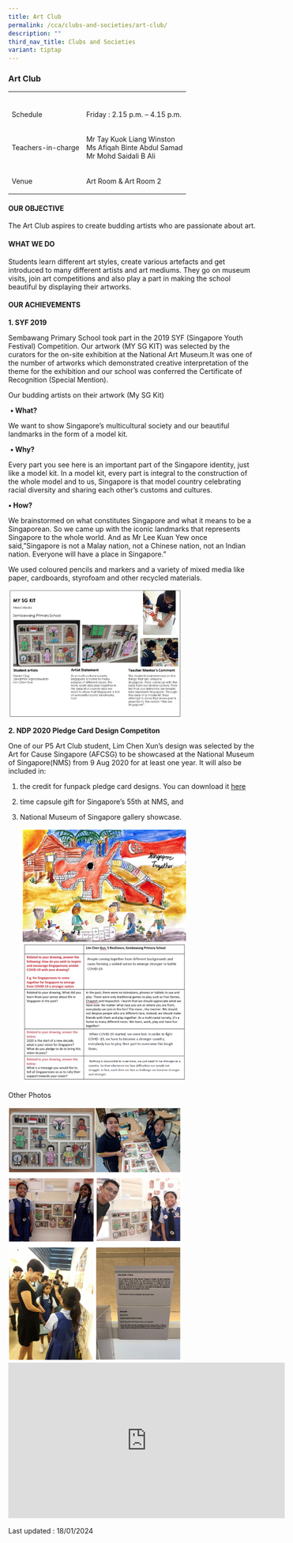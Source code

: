 ```yaml
---
title: Art Club
permalink: /cca/clubs-and-societies/art-club/
description: ""
third_nav_title: Clubs and Societies
variant: tiptap
---
```

<h3>Art Club</h3><table><tbody><tr><th rowspan="1" colspan="1"><p></p></th><th rowspan="1" colspan="1"><p></p></th></tr><tr><td rowspan="1" colspan="1"><p>Schedule</p></td><td rowspan="1" colspan="1"><p>Friday : 2.15 p.m. – 4.15 p.m.</p></td></tr><tr><td rowspan="1" colspan="1"><p>Teachers-in-charge</p></td><td rowspan="1" colspan="1"><p>Mr Tay Kuok Liang Winston <br>Ms Afiqah Binte Abdul Samad<br>Mr Mohd Saidali B Ali</p></td></tr><tr><td rowspan="1" colspan="1"><p>Venue</p></td><td rowspan="1" colspan="1"><p>Art Room &amp; Art Room 2</p></td></tr></tbody></table><h4><strong>OUR OBJECTIVE</strong></h4><p>The Art Club aspires to create budding artists who are passionate about art.</p><h4><strong>WHAT WE DO</strong></h4><p>Students learn different art styles, create various artefacts and get introduced to many different artists and art mediums. They go on museum visits, join art competitions and also play a part in making the school beautiful by displaying their artworks.</p><h4><strong>OUR ACHIEVEMENTS</strong></h4><p><strong>1. SYF 2019</strong></p><p>Sembawang Primary School took part in the 2019 SYF (Singapore Youth Festival) Competition. Our artwork (MY SG KIT) was selected by the curators for the on-site exhibition at the National Art Museum.It was one of the number of artworks which demonstrated creative interpretation of the theme for the exhibition and our school was conferred the Certificate of Recognition (Special Mention).&nbsp;</p><p>Our budding artists on their artwork (My SG Kit)</p><p>&nbsp;<strong>• What?</strong></p><p>We want to show Singapore’s multicultural society and our beautiful landmarks in the form of a model kit.</p><p>&nbsp;<strong>• Why?</strong></p><p>Every part you see here is an important part of the Singapore identity, just like a model kit. In a model kit, every part is integral to the construction of the whole model and to us, Singapore is that model country celebrating racial diversity and sharing each other’s customs and cultures.&nbsp;</p><p><strong>• How?</strong></p><p>We brainstormed on what constitutes Singapore and what it means to be a Singaporean. So we came up with the iconic landmarks that represents Singapore to the whole world. And as Mr Lee Kuan Yew once said,”Singapore is not a Malay nation, not a Chinese nation, not an Indian nation. Everyone will have a place in Singapore.”&nbsp;</p><p>We used coloured pencils and markers and a variety of mixed media like paper, cardboards, styrofoam and other recycled materials.</p><div class="isomer-image-wrapper"><img style="width:70%" height="auto" width="100%" src="/images/ccaart.png"></div><p><strong>2. NDP 2020 Pledge Card Design Competiton</strong></p><p>One of our P5 Art Club student, Lim Chen Xun’s design was selected by the Art for Cause Singapore (AFCSG) to be showcased at the National Museum of Singapore(NMS) from 9 Aug 2020 for at least one year. It will also be included in:</p><ol data-tight="true" class="tight"><li><p>the credit for funpack pledge card designs. You can download it <a href="https://sembawangpri.moe.edu.sg/qql/slot/u508/Our%20Programme/CCA/Clubs%20&amp;%20Societies/Art%20Club/NDP%20Card%20Design.pptx" rel="noopener noreferrer nofollow" target="_blank">here</a></p></li><li><p>time capsule gift for Singapore’s 55th at NMS, and</p></li><li><p>National Museum of Singapore gallery showcase.</p><div class="isomer-image-wrapper"><img style="width:70%" height="auto" width="100%" src="/images/cca12.png"></div></li></ol><p>Other Photos</p><div class="isomer-image-wrapper"><img style="width:70%" height="auto" width="100%" src="/images/cca13.png"></div><div class="iframe-wrapper"><iframe height="315" width="560" allowfullscreen="true" frameborder="0" src="https://www.youtube.com/embed/K1QGjF4bFgY"></iframe></div><p>Last updated : 18/01/2024</p>